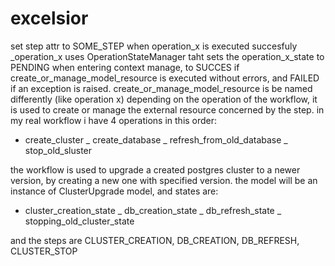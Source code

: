 # excelsior

set step attr to SOME_STEP when operation_x is executed succesfuly
_operation_x uses OperationStateManager taht sets the operation_x_state to PENDING
when entering context manage, to SUCCES if create_or_manage_model_resource is executed 
without errors, and FAILED if an exception is raised.
create_or_manage_model_resource is be named differently (like operation x)
depending on the operation of the workflow, it is used to create or manage the external resource
concerned by the step.
in my real workflow i have 4 operations in this order:
- create_cluster
_ create_database 
_ refresh_from_old_database
_ stop_old_sluster

the workflow is used to upgrade a created postgres cluster to a newer version, by creating a new one with specified version.
the model will be an instance of ClusterUpgrade model, and states are:
- cluster_creation_state
_ db_creation_state 
_ db_refresh_state
_ stopping_old_cluster_state

and the steps are CLUSTER_CREATION, DB_CREATION, DB_REFRESH, CLUSTER_STOP
